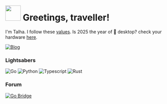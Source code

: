 <h1><img src="https://wormholerelays.com/gopherbounce.gif" width="48"/> Greetings, traveller! </h1>

I'm Talha. I follow these [values](https://golang.org/conduct). Is 2025 the year of 🐧 desktop? check your hardware [here](https://linux-hardware.org).

[![Blog](https://img.shields.io/badge/Blog-wormholerelays.com-white?logo=hugo)](https://wormholerelays.com)

### Lightsabers

![Go](https://img.shields.io/badge/Go-00ADD8?style=flat-square&logo=go&logoColor=white)
![Python](https://img.shields.io/badge/Py-3776AB?style=flat-square&logo=python&logoColor=white)
![Typescript](https://img.shields.io/badge/Ts-3178C6?style=flat-square&logo=typescript&logoColor=white)
![Rust](https://img.shields.io/badge/Rs-000000?style=flat-square&logo=rust&logoColor=white)

### Forum

[![Go Bridge](https://github.com/user-attachments/assets/75a5e50a-917c-4b79-8440-e3e242cdabf9)](https://forum.golangbridge.org/u/mrwormhole/summary)
